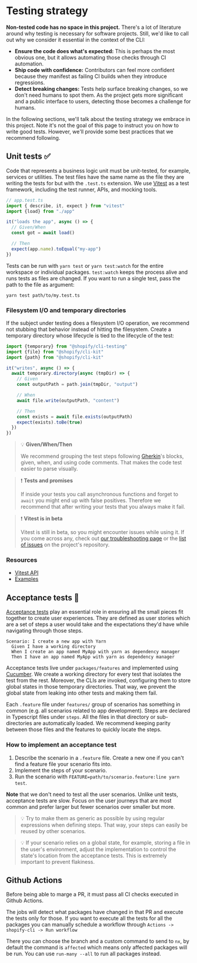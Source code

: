 # Testing strategy

**Non-tested code has no space in this project.**
There's a lot of literature around why testing is necessary for software projects.
Still, we'd like to call out why we consider it essential in the context of the CLI:

- **Ensure the code does what's expected:** This is perhaps the most obvious one, but it allows automating those checks through CI automation.
- **Ship code with confidence:** Contributors can feel more confident because they manifest as failing CI builds when they introduce regressions.
- **Detect breaking changes:** Tests help surface breaking changes, so we don't need humans to spot them. As the project gets more significant and a public interface to users, detecting those becomes a challenge for humans.

In the following sections, we'll talk about the testing strategy we embrace in this project. Note it's not the goal of this page to instruct you on how to write good tests. However, we'll provide some best practices that we recommend following.

## Unit tests ✅

Code that represents a business logic unit must be unit-tested, for example, services or utilities.
The test files have the same name as the file they are writing the tests for but with the `.test.ts` extension.
We use [Vitest](https://vitest.dev/) as a test framework, including the test runner, APIs, and mocking tools.

```ts
// app.test.ts
import { describe, it, expect } from "vitest"
import {load} from "./app"

it("loads the app", async () => {
  // Given/When
  const got = await load()

  // Then
  expect(app.name).toEqual("my-app")
})
```

Tests can be run with `yarn test` or `yarn test:watch` for the entire workspace or individual packages. `test:watch` keeps the process alive and runs tests as files are changed. If you want to run a single test, pass the path to the file as argument:

```
yarn test path/to/my.test.ts
```

### Filesystem I/O and temporary directories
If the subject under testing does a filesystem I/O operation, we recommend not stubbing that behavior instead of hitting the filesystem. Create a temporary directory whose lifecycle is tied to the lifecycle of the test:

```ts
import {temporary} from "@shopify/cli-testing"
import {file} from "@shopify/cli-kit"
import {path} from "@shopify/cli-kit"

it("writes", async () => {
  await temporary.directory(async (tmpDir) => {
    // Given
    const outputPath = path.join(tmpDir, "output")

    // When
    await file.write(outputPath, "content")

    // Then
    const exists = await file.exists(outputPath)
    expect(exists).toBe(true)
  })
})
```

> :bulb: **Given/When/Then**
>
> We recommend grouping the test steps following [Gherkin](https://cucumber.io/docs/gherkin/reference/)'s blocks, given, when, and using code comments. That makes the code test easier to parse visually.

> :exclamation: **Tests and promises**
>
> If inside your tests you call asynchronous functions and forget to `await` you might end up with false positives. Therefore we recommend that after writing your tests that you always make it fail.

> :exclamation: **Vitest is in beta**
>
> Vitest is still in beta, so you might encounter issues while using it. If you come across any, check out [our troubleshooting page](/contributors/troubleshooting) or the [list of issues](https://github.com/vitest-dev/vitest/issues) on the project's repository.

### Resources
- [Vitest API](https://vitest.dev/api/)
- [Examples](https://vitest.dev/guide/#examples)

## Acceptance tests 🥒

[Acceptance tests](https://en.wikipedia.org/wiki/Acceptance_testing) play an essential role in ensuring all the small pieces fit together to create user experiences.
They are defined as user stories which are a set of steps a user would take and the expectations they'd have while navigating through those steps.

```feature
Scenario: I create a new app with Yarn
  Given I have a working directory
  When I create an app named MyApp with yarn as dependency manager
  Then I have an app named MyApp with yarn as dependency manager
```
Acceptance tests live under `packages/features` and implemented using [Cucumber](https://cucumber.io/). We create a working directory for every test that isolates the test from the rest. Moreover, the CLIs are invoked, configuring them to store global states in those temporary directories. That way, we prevent the global state from leaking into other tests and making them fail.

Each `.feature` file under `features/` group of scenarios has something in common (e.g. all scenarios related to app development). Steps are declared in Typescript files under `steps`. All the files in that directory or sub-directories are automatically loaded. We recommend keeping parity between those files and the features to quickly locate the steps.

### How to implement an acceptance test

1. Describe the scenario in a `.feature` file. Create a new one if you can't find a feature file your scenario fits into.
2. Implement the steps of your scenario.
3. Run the scenario with `FEATURE=path/to/scenario.feature:line yarn test`.

**Note** that we don't need to test all the user scenarios. Unlike unit tests, acceptance tests are slow. Focus on the user journeys that are most common and prefer larger but fewer scenarios over smaller but more.

> :bulb: Try to make them as generic as possible by using regular expressions when defining steps. That way, your steps can easily be reused by other scenarios.

> :bulb: If your scenario relies on a global state, for example, storing a file in the user's environment, adjust the implementation to control the state's location from the acceptance tests. This is extremely important to prevent flakiness.

## Github Actions
Before being able to marge a PR, it must pass all CI checks executed in Github Actions.

The jobs will detect what packages have changed in that PR and execute the tests only for those.
If you want to execute all the tests for all the packages you can manually schedule a workflow through `Actions -> shopify-cli -> Run workflow`

There you can choose the branch and a custom command to send to `nx`, by default the command is `affected` which means only affected packages will be run. You can use `run-many --all` to run all packages instead.
